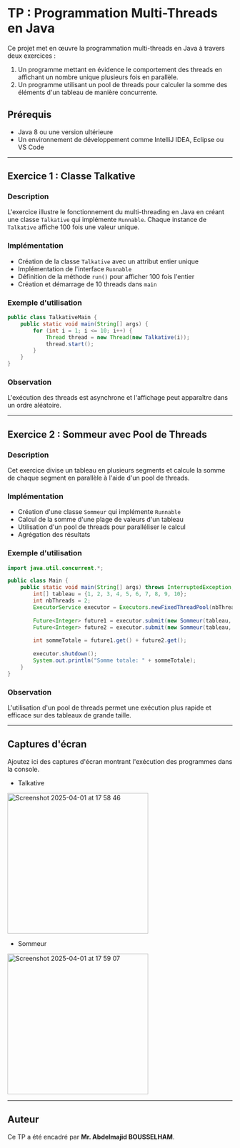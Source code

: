 # TP : Programmation Multi-Threads en Java

Ce projet met en œuvre la programmation multi-threads en Java à travers deux exercices :  
1. Un programme mettant en évidence le comportement des threads en affichant un nombre unique plusieurs fois en parallèle.  
2. Un programme utilisant un pool de threads pour calculer la somme des éléments d'un tableau de manière concurrente.

## Prérequis
- Java 8 ou une version ultérieure
- Un environnement de développement comme IntelliJ IDEA, Eclipse ou VS Code

---

## Exercice 1 : Classe Talkative

### Description
L'exercice illustre le fonctionnement du multi-threading en Java en créant une classe `Talkative` qui implémente `Runnable`. Chaque instance de `Talkative` affiche 100 fois une valeur unique.

### Implémentation
- Création de la classe `Talkative` avec un attribut entier unique
- Implémentation de l'interface `Runnable`
- Définition de la méthode `run()` pour afficher 100 fois l'entier
- Création et démarrage de 10 threads dans `main`

### Exemple d'utilisation
```java
public class TalkativeMain {
    public static void main(String[] args) {
        for (int i = 1; i <= 10; i++) {
            Thread thread = new Thread(new Talkative(i));
            thread.start();
        }
    }
}
```

### Observation
L'exécution des threads est asynchrone et l'affichage peut apparaître dans un ordre aléatoire.

---

## Exercice 2 : Sommeur avec Pool de Threads

### Description
Cet exercice divise un tableau en plusieurs segments et calcule la somme de chaque segment en parallèle à l'aide d'un pool de threads.

### Implémentation
- Création d'une classe `Sommeur` qui implémente `Runnable`
- Calcul de la somme d'une plage de valeurs d'un tableau
- Utilisation d'un pool de threads pour paralléliser le calcul
- Agrégation des résultats

### Exemple d'utilisation
```java
import java.util.concurrent.*;

public class Main {
    public static void main(String[] args) throws InterruptedException, ExecutionException {
        int[] tableau = {1, 2, 3, 4, 5, 6, 7, 8, 9, 10};
        int nbThreads = 2;
        ExecutorService executor = Executors.newFixedThreadPool(nbThreads);
        
        Future<Integer> future1 = executor.submit(new Sommeur(tableau, 0, 5));
        Future<Integer> future2 = executor.submit(new Sommeur(tableau, 5, 10));
        
        int sommeTotale = future1.get() + future2.get();
        
        executor.shutdown();
        System.out.println("Somme totale: " + sommeTotale);
    }
}
```

### Observation
L'utilisation d'un pool de threads permet une exécution plus rapide et efficace sur des tableaux de grande taille.

---

## Captures d'écran
Ajoutez ici des captures d'écran montrant l'exécution des programmes dans la console.
- Talkative
<img width="315" alt="Screenshot 2025-04-01 at 17 58 46" src="https://github.com/user-attachments/assets/426f0ebb-22e4-48c6-9c27-34d57e4e639a" />

- Sommeur
<img width="315" alt="Screenshot 2025-04-01 at 17 59 07" src="https://github.com/user-attachments/assets/c472af06-88c0-411b-af37-209bbcbdfded" />

---

## Auteur
Ce TP a été encadré par **Mr. Abdelmajid BOUSSELHAM**.
